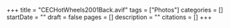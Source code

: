 +++
title = "CECHotWheels2001Back.avif"
tags = ["Photos"]
categories = []
startDate = ""
draft = false
pages = []
description = ""
citations = []
+++
